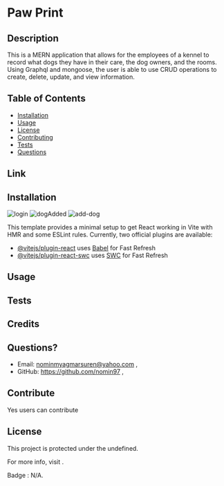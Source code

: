 # Paw Print
  
## Description 
This is a MERN application that allows for the employees of a kennel to record what dogs they have in their care, the dog owners, and the rooms. Using Graphql and mongoose, the user is able to use CRUD operations to create, delete, update, and view information. 
  
## Table of Contents
- [Installation](#installation)
- [Usage](#usage)
- [License](#license)
- [Contributing](#contributing)
- [Tests](#tests)
- [Questions](#questions)
  
## Link
  
  
## Installation 
![login](https://github.com/pcstoyle/paw-print/assets/137148764/dc994368-3489-4ade-93d4-e093854a9908)
![dogAdded](https://github.com/pcstoyle/paw-print/assets/137148764/fa19f68b-ab6d-497b-a147-ddef4fe50921)
![add-dog](https://github.com/pcstoyle/paw-print/assets/137148764/c63b2c71-d33c-4134-968d-cd203572d51d)




This template provides a minimal setup to get React working in Vite with HMR and some ESLint rules.
Currently, two official plugins are available:

- [@vitejs/plugin-react](https://github.com/vitejs/vite-plugin-react/blob/main/packages/plugin-react/README.md) uses [Babel](https://babeljs.io/) for Fast Refresh
- [@vitejs/plugin-react-swc](https://github.com/vitejs/vite-plugin-react-swc) uses [SWC](https://swc.rs/) for Fast Refresh

  
## Usage
  
  
## Tests
  
  
## Credits
  
  
## Questions?
* Email: <nominmyagmarsuren@yahoo.com> , 
* GitHub: <https://github.com/nomin97> , 
  
## Contribute
  Yes users can contribute
  
## License
This project is protected under the undefined.
  
For more info, visit .
  
Badge : N/A.
